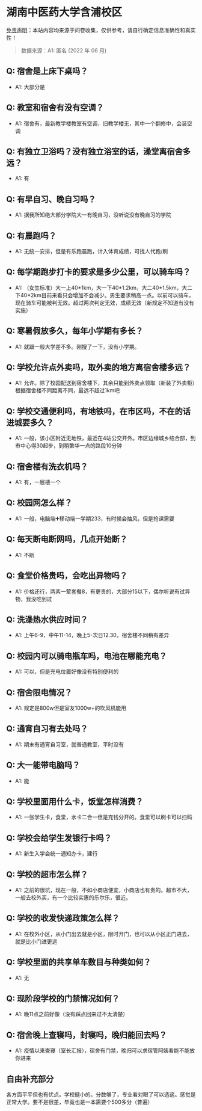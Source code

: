 # 湖南中医药大学含浦校区

[免责声明](https://colleges.chat/#_3)：本站内容均来源于问卷收集，仅供参考，请自行确定信息准确性和真实性！

> 数据来源：A1: 匿名 (2022 年 06 月)

## Q: 宿舍是上床下桌吗？

- A1: 大部分是

## Q: 教室和宿舍有没有空调？

- A1: 宿舍有，最新教学楼教室有空调，旧教学楼无，其中一个翻修中，会装空调

## Q: 有独立卫浴吗？没有独立浴室的话，澡堂离宿舍多远？

- A1: 有

## Q: 有早自习、晚自习吗？

- A1: 据我所知绝大部分学院大一有晚自习，没听说没有晚自习的学院

## Q: 有晨跑吗？

- A1: 无统一安排，但是有乐跑晨跑，计入体育成绩，可找人代跑/刷

## Q: 每学期跑步打卡的要求是多少公里，可以骑车吗？

- A1: （女生标准）大一上40\*1km，大一下40\*1.2km，大二40\*1.5km，大二下40\*2km目前来看只会增加不会减少。男生要求稍高一点。以前可以骑车，现在骑车可能被判无效。超过两次判定无效，成绩无效（新规定不知道有没有实施）

## Q: 寒暑假放多久，每年小学期有多长？

- A1: 就跟一般大学差不多。刚搜了一下，没有小学期。

## Q: 学校允许点外卖吗，取外卖的地方离宿舍楼多远？

- A1: 允许。除了校园配送到宿舍楼下，其余只能到外卖点领取（新装了外卖柜）根据宿舍楼不同距离不同，最远不超过1km吧

## Q: 学校交通便利吗，有地铁吗，在市区吗，不在的话进城要多久？

- A1: 一般，该小区附近无地铁，最近在4站公交开外。市区边缘城乡结合部，到市中心得30起步，到稍繁华一点的路段10分钟

## Q: 宿舍楼有洗衣机吗？

- A1: 有，一层楼一个

## Q: 校园网怎么样？

- A1: 一般，电脑端➕移动端一学期233，有时候会抽风，但是抢课需要

## Q: 每天断电断网吗，几点开始断？

- A1: 不断

## Q: 食堂价格贵吗，会吃出异物吗？

- A1: 价格还行，两素一荤套餐8，有更贵的，大部分15以下，偶尔听说有过异物，我没吃到过

## Q: 洗澡热水供应时间？

- A1: 上午6-9，中午11-14，晚上5-次日12.30，宿舍楼不同稍有差异

## Q: 校园内可以骑电瓶车吗，电池在哪能充电？

- A1: 可以，但是充电位置好像没有特别便利的

## Q: 宿舍限电情况？

- A1: 规定是800w但是室友1000w+的吹风机能用

## Q: 通宵自习有去处吗？

- A1: 期末有通宵自习室，就普通教室，平时没有

## Q: 大一能带电脑吗？

- A1: 能

## Q: 学校里面用什么卡，饭堂怎样消费？

- A1: 一张学生卡，食堂，水卡二合一但是充钱分开的。食堂可以刷卡可以扫码

## Q: 学校会给学生发银行卡吗？

- A1: 新生入学会统一通知办卡，建行

## Q: 学校的超市怎么样？

- A1: 之前的很坑，现在一般，不如小商店便宜，小商店也有贵的。超市不大，一般去校外买，有一个比较实惠的乐尔乐，很近。

## Q: 学校的收发快递政策怎么样？

- A1: 在校外小区，从小门出去就是小区，限时开门，也可以从小区正门进去，就是比小门进更远

## Q: 学校里面的共享单车数目与种类如何？

- A1: 无

## Q: 现阶段学校的门禁情况如何？

- A1: 晚11点之前好像（没有踩点回来过不太清楚）

## Q: 宿舍晚上查寝吗，封寝吗，晚归能回去吗？

- A1: 疫情以来查寝（室长汇报），宿舍有门禁，晚归可以求宿管阿姨看能不能放你进来

## 自由补充部分

各方面平平但也有优点。学校挺小的。分数够了，专业看对眼了可以选这。感觉是正常大学。要不是很差，毕竟也是一本需要个500多分（普遍）